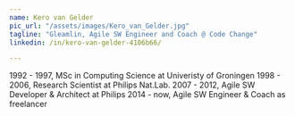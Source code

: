 ```yaml
---
name: Kero van Gelder
pic_url: "/assets/images/Kero_van_Gelder.jpg"
tagline: "Gleamlin, Agile SW Engineer and Coach @ Code Change"
linkedin: /in/kero-van-gelder-4106b66/

---
```

1992 - 1997, MSc in Computing Science at Univeristy of Groningen
1998 - 2006, Research Scientist at Philips Nat.Lab.
2007 - 2012, Agile SW Developer & Architect at Philips
2014 - now, Agile SW Engineer & Coach as freelancer
